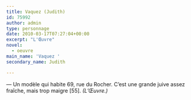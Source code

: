 ```yaml
---
title: Vaquez (Judith)
id: 75992
author: admin
type: personnage
date: 2010-03-17T07:27:04+00:00
excerpt: "L'Œuvre"
novel:
  - oeuvre
main_name: 'Vaquez '
secondary_name: Judith

---
```

— Un modèle qui habite 69, rue du Rocher. C&rsquo;est une grande juive assez fraîche, mais trop maigre [55]. _(L&rsquo;Œuvre.)_